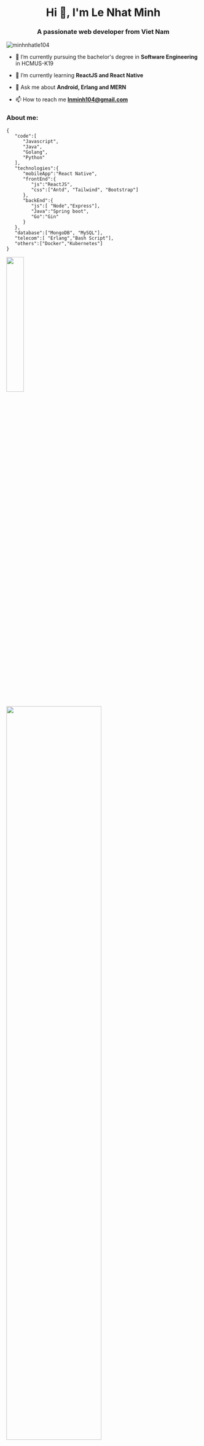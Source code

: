 <h1 align="center">Hi 👋, I'm Le Nhat Minh</h1>
<h3 align="center">A passionate web developer from Viet Nam</h3>

<p align="left"> <img src="https://media1.giphy.com/media/qgQUggAC3Pfv687qPC/giphy.gif" alt="minhnhatle104" /> </p>

- 🔭 I’m currently pursuing the bachelor's degree in **Software Engineering** in HCMUS-K19

- 🌱 I’m currently learning **ReactJS and React Native**

- 💬 Ask me about **Android, Erlang and MERN**

- 📫 How to reach me **lnminh104@gmail.com**

<h3>About me:</h3>

```
{
   "code":[
      "Javascript",
      "Java",
      "Golang",
      "Python"
   ],
   "technologies":{
      "mobileApp":"React Native",
      "frontEnd":{
         "js":"ReactJS",
         "css":["Antd", "Tailwind", "Bootstrap"]
      },
      "backEnd":{
         "js":[ "Node","Express"],
         "Java":"Spring boot",
         "Go":"Gin"
      }
   },
   "database":["MongoDB", "MySQL"],
   "telecom":[ "Erlang","Bash Script"],
   "others":["Docker","Kubernetes"]
}
```
</p>

<p float="left">
  <img src="https://github-readme-stats.vercel.app/api/top-langs?username=minhnhatle104&show_icons=true&locale=en&layout=compact&theme=tokyonight" width="30%" />
  <img src="https://github-readme-stats.vercel.app/api?username=minhnhatle104&show_icons=true&locale=en&theme=tokyonight" width="70%" /> 
</p>

![alt-text-1](https://github-readme-stats.vercel.app/api/top-langs?username=minhnhatle104&show_icons=true&locale=en&layout=compact&theme=tokyonight) ![alt-text-2](https://github-readme-stats.vercel.app/api?username=minhnhatle104&show_icons=true&locale=en&theme=tokyonight)

<p><img align="center" src="https://github-readme-streak-stats.herokuapp.com/?user=minhnhatle104&theme=tokyonight" alt="minhnhatle104" /></p>
<p><img align="center" src="https://activity-graph.herokuapp.com/graph?username=minhnhatle104&theme=dracula" alt="minhnhatle104" /></p>
